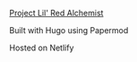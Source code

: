 [Project Lil' Red Alchemist](lilredalchemist.com)

Built with Hugo using Papermod

Hosted on Netlify